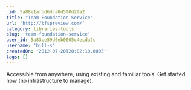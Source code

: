 ```yaml
---
_id: 5a88e1afbd6dca0d5f0d2fa2
title: "Team Foundation Service"
url: 'http://tfspreview.com/'
category: libraries-tools
slug: 'team-foundation-service'
user_id: 5a83ce59d6eb0005c4ecda2c
username: 'bill-s'
createdOn: '2012-07-20T20:02:10.000Z'
tags: []
---
```


Accessible from anywhere, using existing and familiar tools. Get started now (no infrastructure to manage).
